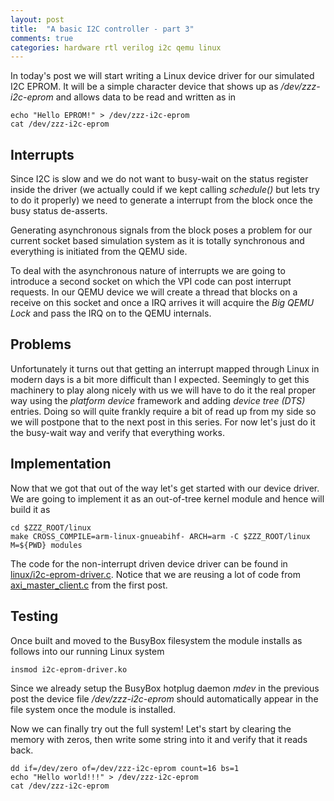 ```yaml
---
layout: post
title:  "A basic I2C controller - part 3"
comments: true
categories: hardware rtl verilog i2c qemu linux
---
```


In today's post we will start writing a Linux device driver for our simulated
I2C EPROM. It will be a simple character device that shows up as */dev/zzz-i2c-eprom*
and allows data to be read and written as in

```
echo "Hello EPROM!" > /dev/zzz-i2c-eprom
cat /dev/zzz-i2c-eprom
```
## Interrupts
Since I2C is slow and we do not want to busy-wait on the status register inside
the driver (we actually could if we kept calling *schedule()* but lets try to
do it properly) we need to generate a interrupt from the block once the busy
status de-asserts.

Generating asynchronous signals from the block poses a problem for our current
socket based simulation system as it is totally synchronous and everything is
initiated from the QEMU side.

To deal with the asynchronous nature of interrupts we are going to introduce a
second socket on which the VPI code can post interrupt requests. In our QEMU
device we will create a thread that blocks on a receive on this socket and once
a IRQ arrives it will acquire the *Big QEMU Lock* and pass the IRQ on to the
QEMU internals.

## Problems
Unfortunately it turns out that getting an interrupt mapped through Linux in
modern days is a bit more difficult than I expected. Seemingly to get this
machinery to play along nicely with us we will have to do it the real proper
way using the *platform device* framework and adding *device tree (DTS)*
entries. Doing so will quite frankly require a bit of read up from my side so
we will postpone that to the next post in this series. For now let's just do it
the busy-wait way and verify that everything works.

## Implementation
Now that we got that out of the way let's get started with our device driver.
We are going to implement it as an out-of-tree kernel module and hence will
build it as
```
cd $ZZZ_ROOT/linux
make CROSS_COMPILE=arm-linux-gnueabihf- ARCH=arm -C $ZZZ_ROOT/linux M=${PWD} modules
```


The code for the non-interrupt driven device driver can be found in
[linux/i2c-eprom-driver.c](https://github.com/markus-zzz/i2c-controller/blob/master/linux/i2c-eprom-driver.c).
Notice that we are reusing a lot of code from
[axi_master_client.c](https://github.com/markus-zzz/i2c-controller/blob/master/axi_master_client.c)
from the first post.

## Testing
Once built and moved to the BusyBox filesystem the module installs as follows
into our running Linux system
```
insmod i2c-eprom-driver.ko
```
Since we already setup the BusyBox hotplug daemon *mdev* in the previous post
the device file */dev/zzz-i2c-eprom* should automatically appear in the file
system once the module is installed.

Now we can finally try out the full system! Let's start by clearing the memory
with zeros, then write some string into it and verify that it reads back.
```
dd if=/dev/zero of=/dev/zzz-i2c-eprom count=16 bs=1
echo "Hello world!!!" > /dev/zzz-i2c-eprom
cat /dev/zzz-i2c-eprom
```
